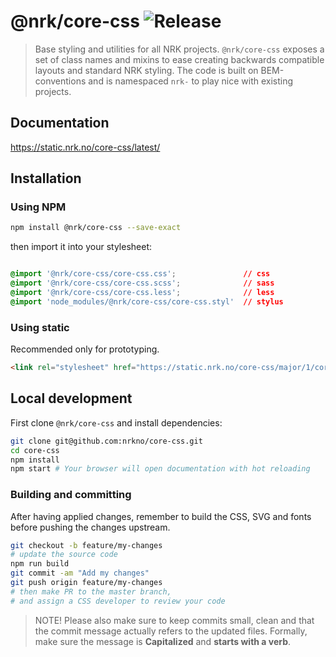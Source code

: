 # @nrk/core-css ![Release](https://img.shields.io/github/release/nrkno/core-css.svg)
> Base styling and utilities for all NRK projects. 
> `@nrk/core-css` exposes a set of class names and mixins to ease creating backwards compatible layouts and standard NRK styling. The code is built on BEM-conventions and is namespaced `nrk-` to play nice with existing projects.

## Documentation
https://static.nrk.no/core-css/latest/

## Installation

### Using NPM

```sh
npm install @nrk/core-css --save-exact
```

then import it into your stylesheet:

```css

@import '@nrk/core-css/core-css.css';               // css
@import '@nrk/core-css/core-css.scss';              // sass
@import '@nrk/core-css/core-css.less';              // less
@import 'node_modules/@nrk/core-css/core-css.styl'  // stylus
```

### Using static

Recommended only for prototyping.

```html
<link rel="stylesheet" href="https://static.nrk.no/core-css/major/1/core-css.min.css">
```

## Local development
First clone `@nrk/core-css` and install dependencies:

```bash
git clone git@github.com:nrkno/core-css.git
cd core-css
npm install
npm start # Your browser will open documentation with hot reloading
```

### Building and committing
After having applied changes, remember to build the CSS, SVG and fonts before pushing the changes upstream.

```bash
git checkout -b feature/my-changes
# update the source code
npm run build
git commit -am "Add my changes"
git push origin feature/my-changes
# then make PR to the master branch,
# and assign a CSS developer to review your code
```

> NOTE! Please also make sure to keep commits small, clean and that the commit message actually refers to the updated files. Formally, make sure the message is **Capitalized** and **starts with a verb**.
